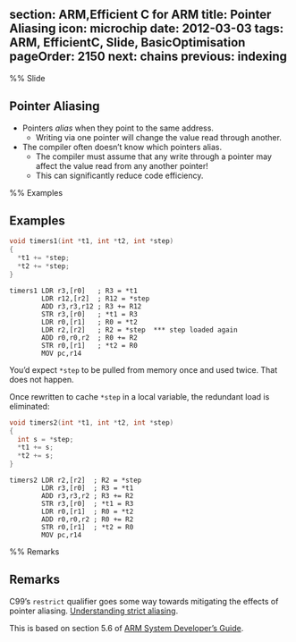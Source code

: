 section: ARM,Efficient C for ARM
title: Pointer Aliasing
icon: microchip
date: 2012-03-03
tags: ARM, EfficientC, Slide, BasicOptimisation
pageOrder: 2150
next: chains
previous: indexing
----

%% Slide

## Pointer Aliasing

* Pointers *alias* when they point to the same address.
  * Writing via one pointer will change the value read through another.
* The compiler often doesn’t know which pointers alias.
  * The compiler must assume that any write through a pointer may affect the value read from any another pointer!
  * This can significantly reduce code efficiency.

%% Examples

## Examples

``` c
void timers1(int *t1, int *t2, int *step)
{
  *t1 += *step;
  *t2 += *step;
}
```

``` arm
timers1 LDR r3,[r0]   ; R3 = *t1
        LDR r12,[r2]  ; R12 = *step
        ADD r3,r3,r12 ; R3 += R12
        STR r3,[r0]   ; *t1 = R3
        LDR r0,[r1]   ; R0 = *t2
        LDR r2,[r2]   ; R2 = *step  *** step loaded again
        ADD r0,r0,r2  ; R0 += R2
        STR r0,[r1]   ; *t2 = R0
        MOV pc,r14
```

You’d expect `*step` to be pulled from memory once and used twice. That does not happen.

Once rewritten to cache `*step` in a local variable, the redundant load is eliminated:

``` c
void timers2(int *t1, int *t2, int *step)
{
  int s = *step;
  *t1 += s;
  *t2 += s;
}
```

``` arm
timers2 LDR r2,[r2]  ; R2 = *step
        LDR r3,[r0]  ; R3 = *t1
        ADD r3,r3,r2 ; R3 += R2
        STR r3,[r0]  ; *t1 = R3
        LDR r0,[r1]  ; R0 = *t2
        ADD r0,r0,r2 ; R0 += R2
        STR r0,[r1]  ; *t2 = R0
        MOV pc,r14
```

%% Remarks

## Remarks

C99’s `restrict` qualifier goes some way towards mitigating the effects of pointer aliasing. [Understanding strict aliasing](http://cellperformance.beyond3d.com/articles/2006/06/understanding-strict-aliasing.html).

This is based on section 5.6 of [ARM System Developer’s Guide](references.html#asdg).

